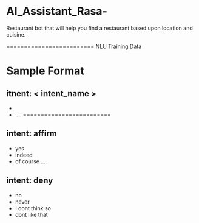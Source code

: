 # AI_Assistant_Rasa-

Restaurant bot that will help you find a restaurant based upon location and cuisine. 

=========================
NLU Training Data

Sample Format 
=========================
## itnent: < intent_name >
- <list of utterances>
- ....
=========================
## intent: affirm
- yes
- indeed 
- of course
....
  
## intent: deny
- no
- never
- I dont think so 
- dont like that 
